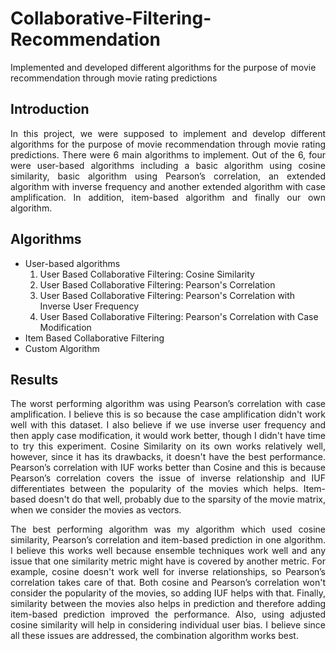 # Collaborative-Filtering-Recommendation
Implemented and developed different algorithms for the purpose of movie recommendation through movie rating predictions

## Introduction

<p align = "justify">
In this project, we were supposed to implement and develop different algorithms for the purpose of movie recommendation through movie rating predictions. There were 6 main algorithms to implement. Out of the 6, four were user-based algorithms including a basic algorithm using cosine similarity, basic algorithm using Pearson’s correlation, an extended algorithm with inverse frequency and another extended algorithm with case amplification. In addition, item-based algorithm and finally our own algorithm. </p>

## Algorithms

<ul>
  
<li> User-based algorithms
  <ol type = "1">
    <li> User Based Collaborative Filtering: Cosine Similarity </li>
    <li> User Based Collaborative Filtering: Pearson's Correlation </li>
    <li> User Based Collaborative Filtering: Pearson's Correlation with Inverse User Frequency </li>
    <li> User Based Collaborative Filtering: Pearson's Correlation with Case Modification </li>
  </ol>
</li>
<li> Item Based Collaborative Filtering </li>
<li> Custom Algorithm </li>
  
</ul>

## Results

<p align = "justify">
The worst performing algorithm was using Pearson’s correlation with case amplification. I believe this is so because the case amplification didn't work well with this dataset. I also believe if we use inverse user frequency and then apply case modification, it would work better, though I didn't have time to try this experiment. Cosine Similarity on its own works relatively well, however, since it has its drawbacks, it doesn't have the best performance. Pearson’s correlation with IUF works better than Cosine and this is because Pearson’s correlation covers the issue of inverse relationship and IUF differentiates between the popularity of the movies which helps. Item-based doesn't do that well, probably due to the sparsity of the movie matrix, when we consider the movies as vectors. </p>

<p align = "justify">
The best performing algorithm was my algorithm which used cosine similarity, Pearson’s correlation and item-based prediction in one algorithm. I believe this works well because ensemble techniques work well and any issue that one similarity metric might have is covered by another metric. For example, cosine doesn't work well for inverse relationships, so Pearson’s correlation takes care of that. Both cosine and Pearson’s correlation won't consider the popularity of the movies, so adding IUF helps with that. Finally, similarity between the movies also helps in prediction and therefore adding item-based prediction improved the performance. Also, using adjusted cosine similarity will help in considering individual user bias. I believe since all these issues are addressed, the combination algorithm works best. </p>

